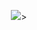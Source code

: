 <p align="center">
  <a href="https://github.com/garmir"><img src="https://github.com/garmir/garmir/blob/main/globe.gif" ></a>>
</p>
